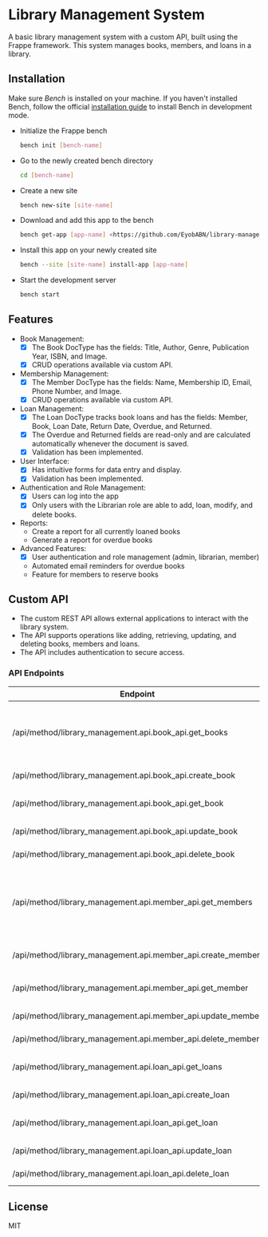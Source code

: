 # Library Management System

A basic library management system with a custom API, built using the Frappe framework. This system manages books, members, and loans in a library.

## Installation

Make sure *Bench* is installed on your machine. If you haven't installed Bench, follow the official [installation guide](https://frappeframework.com/docs/user/en/installation) to install Bench in development mode.

- Initialize the Frappe bench

  ```bash
  bench init [bench-name]
  ```

- Go to the newly created bench directory

  ```bash
  cd [bench-name]
  ```

- Create a new site

  ```bash
  bench new-site [site-name]
  ```

- Download and add this app to the bench

  ```bash
  bench get-app [app-name] <https://github.com/EyobABN/library-management.git>
  ```

- Install this app on your newly created site

  ```bash
  bench --site [site-name] install-app [app-name]
  ```

- Start the development server
  
  ```bash
  bench start
  ```

## Features

- Book Management:
  - [x] The Book DocType has the fields: Title, Author, Genre, Publication Year, ISBN, and Image.
  - [x] CRUD operations available via custom API.
- Membership Management:
  - [x] The Member DocType has the fields: Name, Membership ID, Email, Phone Number, and Image.
  - [x] CRUD operations available via custom API.
- Loan Management:
  - [x] The Loan DocType tracks book loans and has the fields: Member, Book, Loan Date, Return Date, Overdue, and Returned.
  - [x] The Overdue and Returned fields are read-only and are calculated automatically whenever the document is saved.
  - [x] Validation has been implemented.
- User Interface:
  - [x] Has intuitive forms for data entry and display.
  - [x] Validation has been implemented.
- Authentication and Role Management:
  - [x] Users can log into the app
  - [x] Only users with the Librarian role are able to add, loan, modify, and delete books.
- Reports:
  - Create a report for all currently loaned books
  - Generate a report for overdue books
- Advanced Features:
  - [x] User authentication and role management (admin, librarian, member)
  - Automated email reminders for overdue books
  - Feature for members to reserve books

## Custom API

- The custom REST API allows external applications to interact with the library system.
- The API supports operations like adding, retrieving, updating, and deleting books, members and loans.
- The API includes authentication to secure access.

### API Endpoints

| Endpoint | Role | Purpose |
|----------|------|---------|
| /api/method/library_management.api.book_api.get_books | Anyone | Retrieves the list of books that the library has |
| /api/method/library_management.api.book_api.create_book | Librarian | Creates a new book |
| /api/method/library_management.api.book_api.get_book | Anyone | Retrieves a single book |
| /api/method/library_management.api.book_api.update_book | Librarian | Updates a book |
| /api/method/library_management.api.book_api.delete_book | Librarian | Deletes a book |
| /api/method/library_management.api.member_api.get_members | Librarian | Returns the list of members currently registered at the library |
| /api/method/library_management.api.member_api.create_member | Librarian | Creates a new member |
| /api/method/library_management.api.member_api.get_member | Librarian | Retrieves a single member |
| /api/method/library_management.api.member_api.update_member | Librarian | Updates a member |
| /api/method/library_management.api.member_api.delete_member | Librarian | Deletes a member |
| /api/method/library_management.api.loan_api.get_loans | Librarian | Returns the list of loans |
| /api/method/library_management.api.loan_api.create_loan | Librarian | Creates a new loan |
| /api/method/library_management.api.loan_api.get_loan | Librarian | Retrieves a single loan |
| /api/method/library_management.api.loan_api.update_loan | Librarian | Updates a loan |
| /api/method/library_management.api.loan_api.delete_loan | Librarian | Deletes a loan |

## License

MIT
